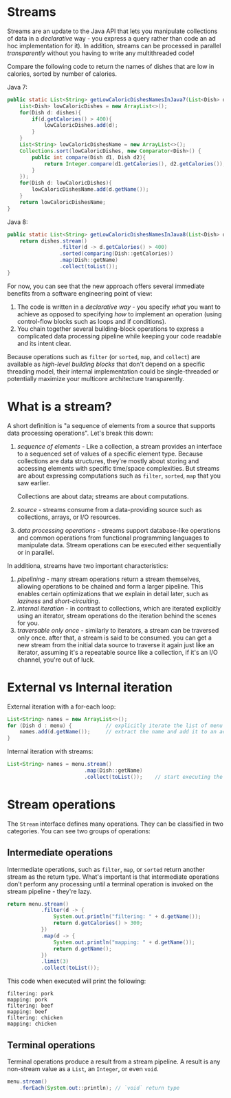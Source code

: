 Streams
=======

Streams are an update to the Java API that lets you manipulate collections of data in a
*declarative* way - you express a query rather than code an ad hoc implementation for it). In
addition, streams can be processed in parallel *transparently* without you having to write any
multithreaded code!

Compare the following code to return the names of dishes that are low in calories, sorted by
number of calories.

Java 7:
```java
public static List<String> getLowCaloricDishesNamesInJava7(List<Dish> dishes){
    List<Dish> lowCaloricDishes = new ArrayList<>();
    for(Dish d: dishes){
        if(d.getCalories() > 400){
            lowCaloricDishes.add(d);
        }
    }
    List<String> lowCaloricDishesName = new ArrayList<>();
    Collections.sort(lowCaloricDishes, new Comparator<Dish>() {
        public int compare(Dish d1, Dish d2){
            return Integer.compare(d1.getCalories(), d2.getCalories());
        }
    });
    for(Dish d: lowCaloricDishes){
        lowCaloricDishesName.add(d.getName());
    }
    return lowCaloricDishesName;
}
```

Java 8:
```java
public static List<String> getLowCaloricDishesNamesInJava8(List<Dish> dishes){
    return dishes.stream()
                 .filter(d -> d.getCalories() > 400)
                 .sorted(comparing(Dish::getCalories))
                 .map(Dish::getName)
                 .collect(toList());
}
```

For now, you can see that the new approach offers several immediate benefits from a software
engineering point of view:
1. The code is written in a *declarative way* - you specify *what* you want to achieve as opposed
   to specifying *how* to implement an operation (using control-flow blocks such as loops and if
   conditions).
2. You chain together several building-block operations to express a complicated data processing
   pipeline while keeping your code readable and its intent clear.

Because operations such as `filter` (or `sorted`, `map`, and `collect`) are available as
*high-level building blocks* that don't depend on a specific threading model, their internal
implementation could be single-threaded or potentially maximize your multicore architecture
transparently.

What is a stream?
=================

A short definition is "a sequence of elements from a source that supports data processing
operations". Let's break this down:

1. *sequence of elements* - Like a collection, a stream provides an interface to a sequenced set of
   values of a specific element type. Because collections are data structures, they're mostly about
   storing and accessing elements with specific time/space complexities. But streams are about
   expressing computations such as `filter`, `sorted`, `map` that you saw earlier.

   Collections are about data; streams are about computations.

2. *source* - streams consume from a data-providing source such as collections, arrays, or I/O
   resources.

3. *data processing operations* - streams support database-like operations and common operations
   from functional programming languages to manipulate data. Stream operations can be executed
   either sequentially or in parallel.

In additiona, streams have two important characteristics:

1. *pipelining* - many stream operations return a stream themselves, allowing operations to be
   chained and form a larger pipeline. This enables certain optimizations that we explain in detail
   later, such as *laziness* and *short-circuiting*.
2. *internal iteration* - in contrast to collections, which are iterated explicitly using an
   iterator, stream operations do the iteration behind the scenes for you.
3. *traversable only once* - similarly to iterators, a stream can be traversed only once. after
   that, a stream is said to be consumed. you can get a new stream from the initial data source to
   traverse it again just like an iterator, assuming it's a repeatable source like a collection, if
   it's an I/O channel, you're out of luck.

External vs Internal iteration
==============================

External iteration with a for-each loop:
```java
List<String> names = new ArrayList<>();
for (Dish d : menu) {           // explicitly iterate the list of menu sequentially
    names.add(d.getName());     // extract the name and add it to an accumulator
}
```

Internal iteration with streams:
```java
List<String> names = menu.stream()
                         .map(Dish::getName)
                         .collect(toList());    // start executing the pipeline of operations, no iteration!
```

Stream operations
=================

The `Stream` interface defines many operations. They can be classified in two categories. You can
see two groups of operations:

Intermediate operations
-----------------------

Intermediate operations, such as `filter`, `map`, or `sorted` return another stream as the
return type. What's important is that intermediate operations don't perform any processing
until a terminal operation is invoked on the stream pipeline - they're lazy.

```java
return menu.stream()
           .filter(d -> {
               System.out.println("filtering: " + d.getName());
               return d.getCalories() > 300;
           })
           .map(d -> {
               System.out.println("mapping: " + d.getName());
               return d.getName();
           })
           .limit(3)
           .collect(toList());
```

This code when executed will print the following:
```
filtering: pork
mapping: pork
filtering: beef
mapping: beef
filtering: chicken
mapping: chicken
```

Terminal operations
-------------------

Terminal operations produce a result from a stream pipeline. A result is any non-stream value as a
`List`, an `Integer`, or even `void`.

```java
menu.stream()
    .forEach(System.out::println); // `void` return type
```
